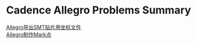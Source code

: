 # Cadence Allegro Problems Summary
[Allegro导出SMT贴片用坐标文件](https://user-images.githubusercontent.com/32056331/112287722-a0421d00-8cc7-11eb-99e3-4e5f79015436.png)   
[Allegro制作Mark点](https://user-images.githubusercontent.com/32056331/115808112-7130df80-a41c-11eb-8b08-5ff638cfd769.png)   



